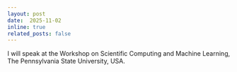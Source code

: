 ```yaml
---
layout: post
date:  2025-11-02
inline: true
related_posts: false
---
```


I will speak at the Workshop on Scientific Computing and Machine Learning, The Pennsylvania State University, USA.  